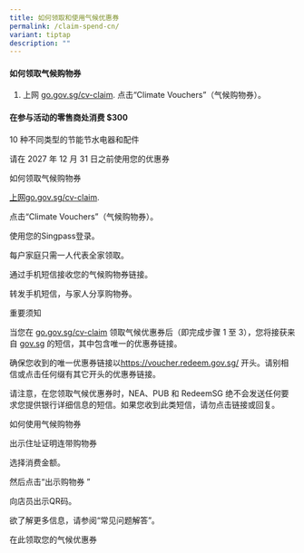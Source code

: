 ```yaml
---
title: 如何领取和使用气候优惠券
permalink: /claim-spend-cn/
variant: tiptap
description: ""
---
```

<h4>如何领取气候购物券</h4>
<ol data-tight="true" class="tight">
<li>
<p>上网 <a href="http://go.gov.sg/cv-claim" rel="noopener noreferrer nofollow" target="_blank">go.gov.sg/cv-claim</a>.
点击“Climate Vouchers”（气候购物券）。</p>
</li>
</ol>
<p></p>
<h4>在参与活动的零售商处消费 $300</h4>
<p>10 种不同类型的节能节水电器和配件</p>
<p>请在 2027 年 12 月 31 日之前使用您的优惠券</p>
<p>如何领取气候购物券</p>
<p><a href="http://上网go.gov.sg/cv-claim" rel="noopener noreferrer nofollow" target="_blank">上网go.gov.sg/cv-claim</a>.</p>
<p>点击“Climate Vouchers”（气候购物券）。</p>
<p>使用您的Singpass登录。</p>
<p>每户家庭只需一人代表全家领取。</p>
<p>通过手机短信接收您的气候购物券链接。</p>
<p>转发手机短信，与家人分享购物券。</p>
<p>重要须知</p>
<p>当您在 <a href="http://go.gov.sg/cv-claim" rel="noopener noreferrer nofollow" target="_blank">go.gov.sg/cv-claim</a> 领取气候优惠券后（即完成步骤
1 至 3），您将接获来自 <a href="http://gov.sg" rel="noopener noreferrer nofollow" target="_blank">gov.sg</a> 的短信，其中包含唯一的优惠券链接。</p>
<p>确保您收到的唯一优惠券链接以<a href="https://voucher.redeem.gov.sg/" rel="noopener noreferrer nofollow" target="_blank">https://voucher.redeem.gov.sg/</a> 开头。请别相信或点击任何缀有其它开头的优惠券链接。</p>
<p>请注意，在您领取气候优惠券时，NEA、PUB 和 RedeemSG 绝不会发送任何要求您提供银行详细信息的短信。如果您收到此类短信，请勿点击链接或回复。</p>
<p>如何使用气候购物券</p>
<p>出示住址证明连带购物券</p>
<p>选择消费金额。</p>
<p>然后点击“出示购物券 ”</p>
<p>向店员出示QR码。</p>
<p>欲了解更多信息，请参阅“常见问题解答”。</p>
<p>在此领取您的气候优惠券</p>
<p></p>